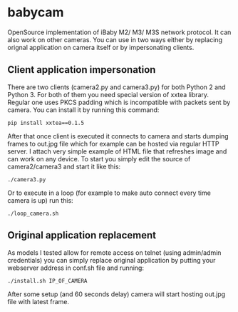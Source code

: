 # babycam
OpenSource implementation of iBaby M2/ M3/ M3S network protocol. It can also work on other cameras. You can use in two ways either by replacing orignal application on camera itself or by impersonating clients.

## Client application impersonation
There are two clients (camera2.py and camera3.py) for both Python 2 and Python 3. For both of them you need special version of xxtea library. Regular one uses PKCS padding which is incompatible with packets sent by camera. You can install it by running this command:

```
pip install xxtea==0.1.5
```

After that once client is executed it connects to camera and starts dumping frames to out.jpg file which for example can be hosted via regular HTTP server. I attach very simple example of HTML file that refreshes image and can work on any device. To start you simply edit the source of camera2/camera3 and start it like this:
```
./camera3.py
```

Or to execute in a loop (for example to make auto connect every time camera is up) run this:
```
./loop_camera.sh
```
## Original application replacement
As models I tested allow for remote access on telnet (using admin/admin credentials) you can simply replace original application by putting your webserver address in conf.sh file and running:
```
./install.sh IP_OF_CAMERA
```
After some setup (and 60 seconds delay) camera will start hosting out.jpg file with latest frame.
